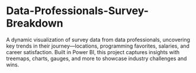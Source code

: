 # Data-Professionals-Survey-Breakdown
A  dynamic visualization of survey data from data professionals, uncovering key trends in their journey—locations, programming favorites, salaries, and career satisfaction. Built in Power BI, this project captures insights with treemaps, charts, gauges, and more to showcase industry challenges and wins.
